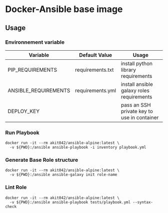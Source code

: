 # Docker-Ansible base image

## Usage

### Environnement variable

| Variable             | Default Value    | Usage                                       |
|----------------------|------------------|---------------------------------------------|
| PIP_REQUIREMENTS     | requirements.txt | install python library requirements         |
| ANSIBLE_REQUIREMENTS | requirements.yml | install ansible galaxy roles requirements   |
| DEPLOY_KEY           |                  | pass an SSH private key to use in container |

### Run Playbook

```
docker run -it --rm akit042/ansible-alpine:latest \
  -v ${PWD}:/ansible ansible-playbook -i inventory playbook.yml
```

### Generate Base Role structure

```
docker run -it --rm akit042/ansible-alpine:latest \
  -v ${PWD}:/ansible ansible-galaxy init role-name
```

### Lint Role

```
docker run -it --rm akit042/ansible-alpine:latest \
  -v ${PWD}:/ansible ansible-playbook tests/playbook.yml --syntax-check
```
